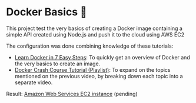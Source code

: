 # Docker Basics 🥉

This project test the very basics of creating a Docker image containing a simple API created using Node.js and push it to the cloud using AWS EC2

The configuration was done combining knowledge of these tutorials:

- [Learn Docker in 7 Easy Steps](https://www.youtube.com/watch?v=gAkwW2tuIqE): To quickly get an overview of Docker and the very basics to create an image.
- [Docker Crash Course Tutorial (Playlist)](https://www.youtube.com/watch?v=31ieHmcTUOk&list=PL4cUxeGkcC9hxjeEtdHFNYMtCpjNBm3h7): To expand on the topics mentioned on the previous video, by breaking down each topic into a separate video.

Result: [Amazon Web Services EC2 instance]() (pending)
